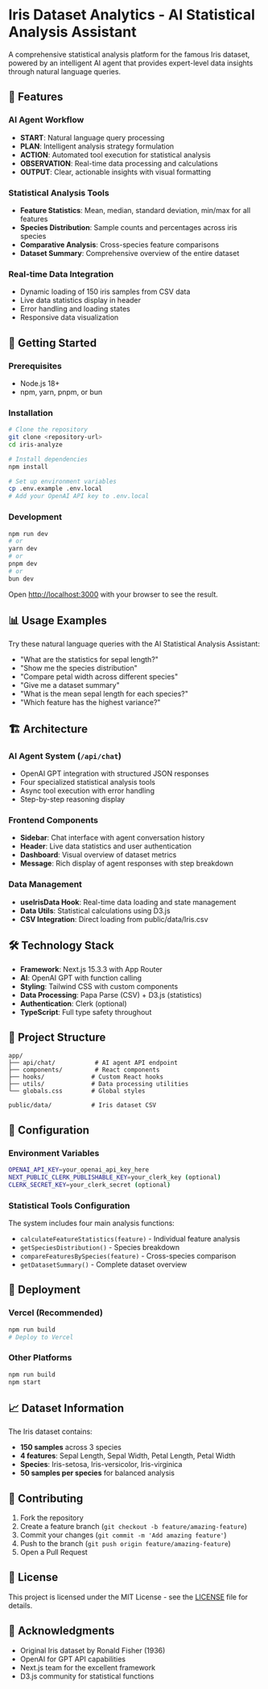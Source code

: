 # Iris Dataset Analytics - AI Statistical Analysis Assistant

A comprehensive statistical analysis platform for the famous Iris dataset, powered by an intelligent AI agent that provides expert-level data insights through natural language queries.

## 🌸 Features

### AI Agent Workflow
- **START**: Natural language query processing
- **PLAN**: Intelligent analysis strategy formulation
- **ACTION**: Automated tool execution for statistical analysis
- **OBSERVATION**: Real-time data processing and calculations
- **OUTPUT**: Clear, actionable insights with visual formatting

### Statistical Analysis Tools
- **Feature Statistics**: Mean, median, standard deviation, min/max for all features
- **Species Distribution**: Sample counts and percentages across iris species
- **Comparative Analysis**: Cross-species feature comparisons
- **Dataset Summary**: Comprehensive overview of the entire dataset

### Real-time Data Integration
- Dynamic loading of 150 iris samples from CSV data
- Live data statistics display in header
- Error handling and loading states
- Responsive data visualization

## 🚀 Getting Started

### Prerequisites
- Node.js 18+ 
- npm, yarn, pnpm, or bun

### Installation

```bash
# Clone the repository
git clone <repository-url>
cd iris-analyze

# Install dependencies
npm install

# Set up environment variables
cp .env.example .env.local
# Add your OpenAI API key to .env.local
```

### Development

```bash
npm run dev
# or
yarn dev
# or  
pnpm dev
# or
bun dev
```

Open [http://localhost:3000](http://localhost:3000) with your browser to see the result.

## 📊 Usage Examples

Try these natural language queries with the AI Statistical Analysis Assistant:

- "What are the statistics for sepal length?"
- "Show me the species distribution"
- "Compare petal width across different species"
- "Give me a dataset summary"
- "What is the mean sepal length for each species?"
- "Which feature has the highest variance?"

## 🏗️ Architecture

### AI Agent System (`/api/chat`)
- OpenAI GPT integration with structured JSON responses
- Four specialized statistical analysis tools
- Async tool execution with error handling
- Step-by-step reasoning display

### Frontend Components
- **Sidebar**: Chat interface with agent conversation history
- **Header**: Live data statistics and user authentication
- **Dashboard**: Visual overview of dataset metrics
- **Message**: Rich display of agent responses with step breakdown

### Data Management
- **useIrisData Hook**: Real-time data loading and state management
- **Data Utils**: Statistical calculations using D3.js
- **CSV Integration**: Direct loading from public/data/Iris.csv

## 🛠️ Technology Stack

- **Framework**: Next.js 15.3.3 with App Router
- **AI**: OpenAI GPT with function calling
- **Styling**: Tailwind CSS with custom components
- **Data Processing**: Papa Parse (CSV) + D3.js (statistics)
- **Authentication**: Clerk (optional)
- **TypeScript**: Full type safety throughout

## 📁 Project Structure

```
app/
├── api/chat/           # AI agent API endpoint
├── components/         # React components
├── hooks/             # Custom React hooks
├── utils/             # Data processing utilities
└── globals.css        # Global styles

public/data/           # Iris dataset CSV
```

## 🔧 Configuration

### Environment Variables
```bash
OPENAI_API_KEY=your_openai_api_key_here
NEXT_PUBLIC_CLERK_PUBLISHABLE_KEY=your_clerk_key (optional)
CLERK_SECRET_KEY=your_clerk_secret (optional)
```

### Statistical Tools Configuration
The system includes four main analysis functions:
- `calculateFeatureStatistics(feature)` - Individual feature analysis
- `getSpeciesDistribution()` - Species breakdown
- `compareFeaturesBySpecies(feature)` - Cross-species comparison  
- `getDatasetSummary()` - Complete dataset overview

## 🚢 Deployment

### Vercel (Recommended)
```bash
npm run build
# Deploy to Vercel
```

### Other Platforms
```bash
npm run build
npm start
```

## 📈 Dataset Information

The Iris dataset contains:
- **150 samples** across 3 species
- **4 features**: Sepal Length, Sepal Width, Petal Length, Petal Width
- **Species**: Iris-setosa, Iris-versicolor, Iris-virginica
- **50 samples per species** for balanced analysis

## 🤝 Contributing

1. Fork the repository
2. Create a feature branch (`git checkout -b feature/amazing-feature`)
3. Commit your changes (`git commit -m 'Add amazing feature'`)
4. Push to the branch (`git push origin feature/amazing-feature`)
5. Open a Pull Request

## 📄 License

This project is licensed under the MIT License - see the [LICENSE](LICENSE) file for details.

## 🙏 Acknowledgments

- Original Iris dataset by Ronald Fisher (1936)
- OpenAI for GPT API capabilities
- Next.js team for the excellent framework
- D3.js community for statistical functions
